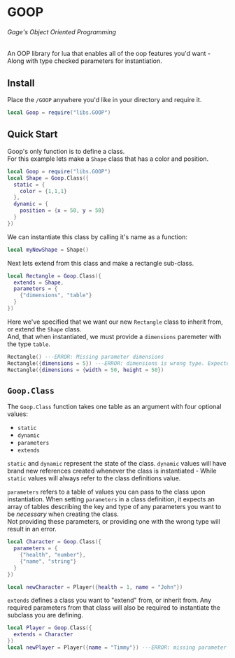 # GOOP
###### Gage's Object Oriented Programming
An OOP library for lua that enables all of the oop features you'd want - Along with type checked parameters for instantiation.

## Install
Place the `/GOOP` anywhere you'd like in your directory and require it.
```Lua
local Goop = require("libs.GOOP")
```

## Quick Start
Goop's only function is to define a class.  
For this example lets make a `Shape` class that has a color and position. 
```Lua
local Goop = require("libs.GOOP")
local Shape = Goop.Class({
  static = {
    color = {1,1,1}
  },
  dynamic = {
    position = {x = 50, y = 50}
  }
})
```
We can instantiate this class by calling it's name as a function:
```Lua
local myNewShape = Shape()
```

Next lets extend from this class and make a rectangle sub-class.
```Lua
local Rectangle = Goop.Class({
  extends = Shape,
  parameters = {
    {"dimensions", "table"}
  }
})
```
Here we've specified that we want our new `Rectangle` class to inherit from, or extend the `Shape` class.  
And, that when instantiated, we must provide a `dimensions` paremeter with the type `table`.
```Lua
Rectangle() ---ERROR: Missing parameter dimensions
Rectangle({dimensions = 5}) ---ERROR: dimensions is wrong type. Expected 'table'. Received 'number'.
Rectangle({dimensions = {width = 50, height = 50})
```

## `Goop.Class`
The `Goop.Class` function takes one table as an argument with four optional values:
* `static`
* `dynamic`
* `parameters`
* `extends`

`static` and `dynamic` represent the state of the class. `dynamic` values will have brand new references created whenever the class is instantiated - While `static` values will always refer to the class definitions value.

`parameters` refers to a table of values you can pass to the class upon instantiation. When setting `parameters` in a class definition, it expects an array of tables describing the key and type of any parameters you want to be *necessary* when creating the class.  
Not providing these parameters, or providing one with the wrong type will result in an error.

```Lua
local Character = Goop.Class({
  parameters = {
    {"health", "number"},
    {"name", "string"}
  }
})

local newCharacter = Player({health = 1, name = "John"})
```
  
`extends` defines a class you want to "extend" from, or inherit from. Any required parameters from that class will also be required to instantiate the subclass you are defining.

```Lua
local Player = Goop.Class({
  extends = Character
})
local newPlayer = Player({name = "Timmy"}) ---ERROR: missing parameter 'health'
```
